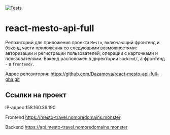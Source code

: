 [![Tests](https://github.com/yandex-praktikum/react-mesto-api-full-gha/actions/workflows/tests.yml/badge.svg)](https://github.com/yandex-praktikum/react-mesto-api-full-gha/actions/workflows/tests.yml)
# react-mesto-api-full
Репозиторий для приложения проекта `Mesto`, включающий фронтенд и бэкенд части приложения со следующими возможностями: авторизации и регистрации пользователей, операции с карточками и пользователями. Бэкенд расположен в директории `backend/`, а фронтенд - в `frontend/`. 
  

Адрес репозитория: https://github.com/Dazamova/react-mesto-api-full-gha.git

## Ссылки на проект

IP-адрес 158.160.39.190

Frontend https://mesto-travel.nomoredomains.monster

Backend https://api.mesto-travel.nomoredomains.monster
